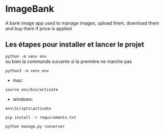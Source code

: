 # ImageBank
A bank image app used to manage images, upload them, download them and buy them if price is applied

## Les étapes pour installer et lancer le projet
<!-- Création environnement virtuel -->
```python -m venv env```  
ou bien la commande suivante si la première ne marche pas  

<!-- Si ça ne marche pas, essayer la commande suivante -->
```python3 -m venv env```  

<!-- Activation environnement virtuel -->
- mac:  

```source env/bin/activate```  

- windows:  

```env\Scripts\activate```  

<!-- Installation dépendances -->
```pip install -r requirements.txt```  

<!-- Lancement server depuis la racine du projet (là où se trouve le fichier manage.py) -->  

```python manage.py runserver```



